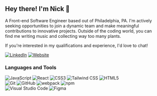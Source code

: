 ## Hey there! I'm Nick :crescent_moon:

A Front-end Software Engineer based out of Philadelphia, PA. I'm actively seeking opportunities to join a dynamic team and make meaningful contributions to innovative projects. Outside of the coding world, you can find me writing music and collecting way too many plants. 

If you're interested in my qualifications and experience, I'd love to chat!

[![LinkedIn](https://img.shields.io/badge/%F0%9F%94%97-LinkedIn-blue)](https://www.linkedin.com/in/nick-magidson/)
[![Website](https://img.shields.io/badge/%F0%9F%91%94-Personal%20Website-blue)](https://www.nickmagidson.com)



### Languages and Tools

![JavaScript](https://img.shields.io/badge/-JavaScript-333?style=flat-square&logo=javascript)
![React](https://img.shields.io/badge/-React-333?style=flat-square&logo=react)
![CSS3](https://img.shields.io/badge/-CSS3-333?style=flat-square&logo=css3&logoColor=10a0dc)
![Tailwind CSS](https://img.shields.io/badge/-Tailwind%20CSS-333?style=flat-square&logo=tailwind-css&logoColor=06b6d4)
![HTML5](https://img.shields.io/badge/-HTML5-333?style=flat-square&logo=html5)<br>
![Git](https://img.shields.io/badge/-Git-333?style=flat-square&logo=git)
![GitHub](https://img.shields.io/badge/-GitHub-333?style=flat-square&logo=github)
![webpack](https://img.shields.io/badge/-webpack-333?style=flat-square&logo=webpack)
![npm](https://img.shields.io/badge/-npm-333?style=flat-square&logo=npm)<br>
![Visual Studio Code](https://img.shields.io/badge/-Visual%20Studio%20Code-333?style=flat-square&logo=visual-studio-code&logoColor=0078d7)
![Figma](https://img.shields.io/badge/-Figma-333?style=flat-square&logo=figma)

